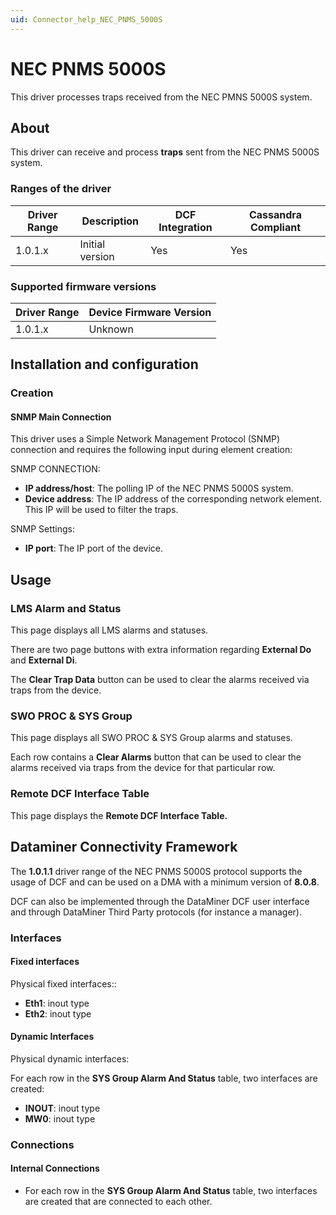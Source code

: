 ```yaml
---
uid: Connector_help_NEC_PNMS_5000S
---
```


# NEC PNMS 5000S

This driver processes traps received from the NEC PMNS 5000S system.

## About

This driver can receive and process **traps** sent from the NEC PNMS 5000S system.

### Ranges of the driver

| **Driver Range** | **Description** | **DCF Integration** | **Cassandra Compliant** |
|------------------|-----------------|---------------------|-------------------------|
| 1.0.1.x          | Initial version | Yes                 | Yes                     |

### Supported firmware versions

| **Driver Range** | **Device Firmware Version** |
|------------------|-----------------------------|
| 1.0.1.x          | Unknown                     |

## Installation and configuration

### Creation

#### SNMP Main Connection

This driver uses a Simple Network Management Protocol (SNMP) connection and requires the following input during element creation:

SNMP CONNECTION:

- **IP address/host**: The polling IP of the NEC PNMS 5000S system.
- **Device address**: The IP address of the corresponding network element. This IP will be used to filter the traps.

SNMP Settings:

- **IP port**: The IP port of the device.

## Usage

### LMS Alarm and Status

This page displays all LMS alarms and statuses.

There are two page buttons with extra information regarding **External Do** and **External Di**.

The **Clear Trap Data** button can be used to clear the alarms received via traps from the device.

### SWO PROC & SYS Group

This page displays all SWO PROC & SYS Group alarms and statuses.

Each row contains a **Clear Alarms** button that can be used to clear the alarms received via traps from the device for that particular row.

### Remote DCF Interface Table

This page displays the **Remote DCF Interface Table.**

## Dataminer Connectivity Framework

The **1.0.1.1** driver range of the NEC PNMS 5000S protocol supports the usage of DCF and can be used on a DMA with a minimum version of **8.0.8**.

DCF can also be implemented through the DataMiner DCF user interface and through DataMiner Third Party protocols (for instance a manager).

### Interfaces

#### Fixed interfaces

Physical fixed interfaces::

- **Eth1**: inout type
- **Eth2**: inout type

#### Dynamic Interfaces

Physical dynamic interfaces:

For each row in the **SYS Group Alarm And Status** table, two interfaces are created:

- **INOUT**: inout type
- **MW0**: inout type

### Connections

#### Internal Connections

- For each row in the **SYS Group Alarm And Status** table, two interfaces are created that are connected to each other.
